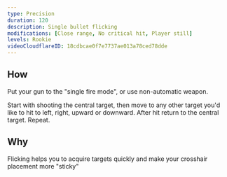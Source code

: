 ```yaml
---
type: Precision
duration: 120
description: Single bullet flicking
modifications: [Close range, No critical hit, Player still]
levels: Rookie
videoCloudflareID: 18cdbcae0f7e7737ae013a78ced78dde
---
```


## How

Put your gun to the "single fire mode", or use non-automatic weapon.

Start with shooting the central target, then move to any other target you'd like to hit to left, right, upward or downward. After hit return to the central target. Repeat.

## Why

Flicking helps you to acquire targets quickly and make your crosshair placement more "sticky"
